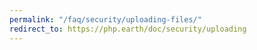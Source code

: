 ```yaml
---
permalink: "/faq/security/uploading-files/"
redirect_to: https://php.earth/doc/security/uploading
---
```

